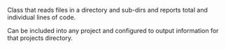 Class that reads files in a directory and sub-dirs and reports total and individual lines of code.

Can be included into any project and configured to output information for that projects directory.